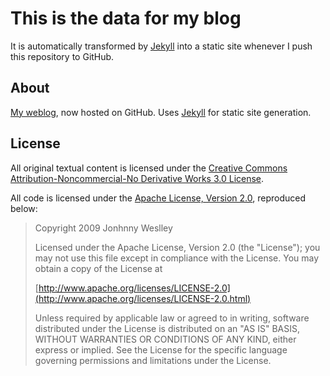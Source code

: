 # This is the data for my blog

It is automatically transformed by [Jekyll][] into a static site whenever I push this repository to GitHub.

## About

[My weblog](http://jweslley.github.com), now hosted on GitHub. Uses [Jekyll][] for static site generation.

## License

All original textual content is licensed under the [Creative Commons Attribution-Noncommercial-No Derivative Works 3.0 License](http://creativecommons.org/licenses/by-nc-nd/3.0/).

All code is licensed under the [Apache License, Version 2.0](http://www.apache.org/licenses/LICENSE-2.0.html), reproduced below:

> Copyright 2009 Jonhnny Weslley
> 
> Licensed under the Apache License, Version 2.0 (the "License");
> you may not use this file except in compliance with the License.
> You may obtain a copy of the License at
>
>   [http://www.apache.org/licenses/LICENSE-2.0](http://www.apache.org/licenses/LICENSE-2.0.html)
>
> Unless required by applicable law or agreed to in writing, software
> distributed under the License is distributed on an "AS IS" BASIS,
> WITHOUT WARRANTIES OR CONDITIONS OF ANY KIND, either express or implied.
> See the License for the specific language governing permissions and
> limitations under the License.

[Jekyll]: http://github.com/mojombo/jekyll
